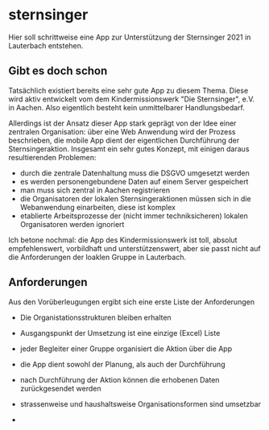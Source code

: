 # sternsinger

Hier soll schrittweise eine App zur Unterstützung der 
Sternsinger 2021 in Lauterbach entstehen.

## Gibt es doch schon

Tatsächlich existiert bereits eine sehr gute App zu diesem Thema. Diese wird
aktiv entwickelt vom dem Kindermissionswerk "Die Sternsinger", e.V. in Aachen.
Also eigentlich besteht kein unmittelbarer Handlungsbedarf.

Allerdings ist der Ansatz dieser App stark geprägt von der Idee einer 
zentralen Organisation: über eine Web Anwendung wird der Prozess beschrieben,
die mobile App dient der eigentlichen Durchführung der Sternsingeraktion.
Insgesamt ein sehr gutes Konzept, mit einigen daraus resultierenden Problemen:

- durch die zentrale Datenhaltung muss die DSGVO umgesetzt werden
- es werden personengebundene Daten auf einem Server gespeichert
- man muss sich zentral in Aachen registrieren 
- die Organisatoren der lokalen Sternsingeraktionen müssen sich 
in die Webanwendung einarbeiten, diese ist komplex
- etablierte Arbeitsprozesse der (nicht immer techniksicheren) lokalen 
Organisatoren werden ignoriert

Ich betone nochmal: die App des Kindermissionswerk ist toll, absolut 
empfehlenswert, vorbildhaft und unterstützenswert, aber sie passt nicht 
auf die Anforderungen der loaklen Gruppe in Lauterbach.

## Anforderungen

Aus den Vorüberleugungen ergibt sich eine erste Liste der Anforderungen

- Die Organistationsstrukturen bleiben erhalten
- Ausgangspunkt der Umsetzung ist eine einzige (Excel) Liste 
- jeder Begleiter einer Gruppe organisiert die Aktion über die App
- die App dient sowohl der Planung, als auch der Durchführung
- nach Durchführung der Aktion können die erhobenen Daten zurückgesendet werden
- strassenweise und haushaltsweise Organisationsformen sind umsetzbar

 



- 


